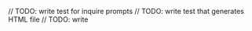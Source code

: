 // TODO: write test for inquire prompts
// TODO: write test that generates HTML file
// TODO: write 